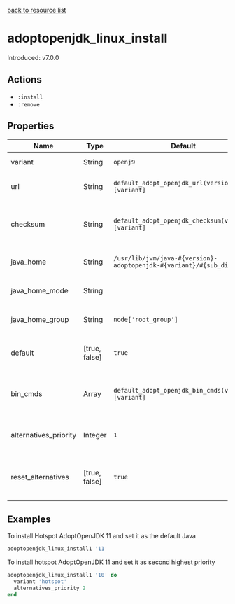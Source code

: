 [back to resource list](https://github.com/sous-chefs/java#resources)

# adoptopenjdk_linux_install

Introduced: v7.0.0

## Actions

- `:install`
- `:remove`

## Properties

| Name                  | Type          | Default                                                                | Description                                           |
| --------------------- | ------------- | ---------------------------------------------------------------------- | ----------------------------------------------------- |
| variant               | String        | `openj9`                                                               | Install flavour                                       |
| url                   | String        | `default_adopt_openjdk_url(version)[variant]`                          | The URL to download from                              |
| checksum              | String        | `default_adopt_openjdk_checksum(version)[variant]`                     | The checksum for the downloaded file                  |
| java_home             | String        | `/usr/lib/jvm/java-#{version}-adoptopenjdk-#{variant}/#{sub_dir(url)}` | Set to override the java_home                         |
| java_home_mode        | String        |                                                                        | Owner of the Java Home                                |
| java_home_group       | String        | `node['root_group']`                                                   | Group for the Java Home                               |
| default               | [true, false] | `true`                                                                 | Whether to set this as the defalut Java               |
| bin_cmds              | Array         | `default_adopt_openjdk_bin_cmds(version)[variant]`                     | A list of `bin_cmds` based on the version and variant |
| alternatives_priority | Integer       | `1`                                                                    | Alternatives priority to set for this Java            |
| reset_alternatives    | [true, false] | `true`                                                                 | Whether to reset alternatives before setting          |

## Examples

To install Hotspot AdoptOpenJDK 11 and set it as the default Java

```ruby
adoptopenjdk_linux_install1 '11'
```

To install hotspot AdoptOpenJDK 11 and set it as second highest priority

```ruby
adoptopenjdk_linux_install1 '10' do
  variant 'hotspot'
  alternatives_priority 2
end
```
